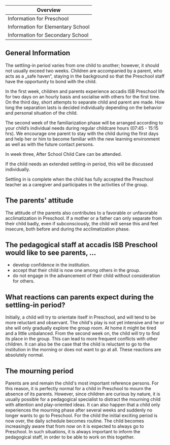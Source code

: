 | Overview |
| --- |
| Information for Preschool | yes |
| Information for Elementary School | no |
| Information for Secondary School | no |

## General Information 

The settling-in period varies from one child to another; however, it should not usually exceed two weeks. Children are accompanied by a parent, who acts as a „safe haven“, staying in the background so that the Preschool staff have the opportunity to bond with the child.

In the first week, children and parents experience accadis ISB Preschool life for two days on an hourly basis and socialise with others for the first time. On the third day, short attempts to separate child and parent are made. How long the separation lasts is decided individually depending on the behavior and personal situation of the child.

The second week of the familiarization phase will be arranged according to your child’s individual needs during regular childcare hours (07:45 - 15:15 hrs). We encourage one parent to stay with the child during the first days and help her or him to become familiar with the new learning environment as well as with the future contact persons.

In week three, After School Child Care can be attended.

If the child needs an extended settling-in period, this will be discussed individually.

Settling in is complete when the child has fully accepted the Preschool teacher as a caregiver and participates in the activities of the group.

## The parents' attitude 

The attitude of the parents also contributes to a favorable or unfavorable acclimatization in Preschool. If a mother or a father can only separate from their child badly, even if subconsciously, the child will sense this and feel insecure, both before and during the acclimatization phase.

## The pedagogical staff at accadis ISB Preschool would like to see parents, ... 

-   develop confidence in the institution.
-   accept that their child is now one among others in the group.
-   do not engage in the advancement of their child without consideration for others.

## What reactions can parents expect during the settling-in period? 

Initially, a child will try to orientate itself in Preschool, and will tend to be more reluctant and observant. The child's play is not yet intensive and he or she will only gradually explore the group room. At home it might be tired and a little unbalanced. From the second week on, the child will try to find its place in the group. This can lead to more frequent conflicts with other children. It can also be the case that the child is reluctant to go to the institution in the morning or does not want to go at all. These reactions are absolutely normal.

## The mourning period 

Parents are and remain the child's most important reference persons. For this reason, it is perfectly normal for a child in Preschool to mourn the absence of its parents. However, since children are curious by nature, it is usually possible for a pedagogical specialist to distract the mourning child with attention and play-oriented ideas. It can also happen that a child only experiences the mourning phase after several weeks and suddenly no longer wants to go to Preschool. For the child the initial exciting period is now over, the daily schedule becomes routine. The child becomes increasingly aware that from now on it is expected to always go to Preschool. In such situations, it is always important to inform the pedagogical staff, in order to be able to work on this together.